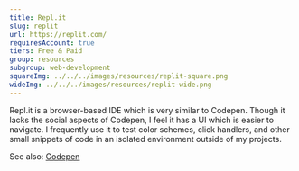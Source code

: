 ```yaml
---
title: Repl.it
slug: replit
url: https://replit.com/
requiresAccount: true
tiers: Free & Paid
group: resources
subgroup: web-development
squareImg: ../../../images/resources/replit-square.png
wideImg: ../../../images/resources/replit-wide.png
---
```


Repl.it is a browser-based IDE which is very similar to Codepen.  Though it lacks the social aspects of Codepen, I feel it has a UI which is easier to navigate.  I frequently use it to test color schemes, click handlers, and other small snippets of code in an isolated environment outside of my projects.

See also: <a href="#codepen">Codepen</a>